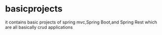 # basicprojects
it contains basic projects of spring mvc,Spring Boot,and Spring Rest which are all basically crud applications
